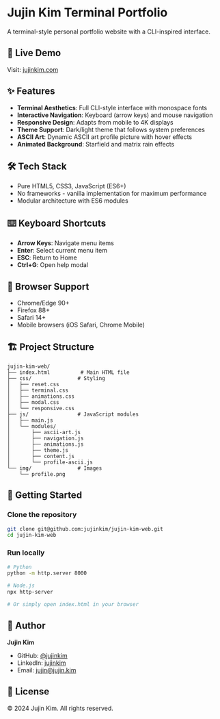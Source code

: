 # Jujin Kim Terminal Portfolio

A terminal-style personal portfolio website with a CLI-inspired interface.

## 🚀 Live Demo
Visit: [jujinkim.com](https://jujinkim.com)

## ✨ Features
- **Terminal Aesthetics**: Full CLI-style interface with monospace fonts
- **Interactive Navigation**: Keyboard (arrow keys) and mouse navigation
- **Responsive Design**: Adapts from mobile to 4K displays  
- **Theme Support**: Dark/light theme that follows system preferences
- **ASCII Art**: Dynamic ASCII art profile picture with hover effects
- **Animated Background**: Starfield and matrix rain effects

## 🛠️ Tech Stack
- Pure HTML5, CSS3, JavaScript (ES6+)
- No frameworks - vanilla implementation for maximum performance
- Modular architecture with ES6 modules

## ⌨️ Keyboard Shortcuts
- **Arrow Keys**: Navigate menu items
- **Enter**: Select current menu item
- **ESC**: Return to Home
- **Ctrl+G**: Open help modal

## 📱 Browser Support
- Chrome/Edge 90+
- Firefox 88+
- Safari 14+
- Mobile browsers (iOS Safari, Chrome Mobile)

## 🏗️ Project Structure
```
jujin-kim-web/
├── index.html          # Main HTML file
├── css/               # Styling
│   ├── reset.css
│   ├── terminal.css
│   ├── animations.css
│   ├── modal.css
│   └── responsive.css
├── js/                # JavaScript modules
│   ├── main.js
│   └── modules/
│       ├── ascii-art.js
│       ├── navigation.js
│       ├── animations.js
│       ├── theme.js
│       ├── content.js
│       └── profile-ascii.js
└── img/               # Images
    └── profile.png
```

## 🚀 Getting Started

### Clone the repository
```bash
git clone git@github.com:jujinkim/jujin-kim-web.git
cd jujin-kim-web
```

### Run locally
```bash
# Python
python -m http.server 8000

# Node.js
npx http-server

# Or simply open index.html in your browser
```

## 👤 Author
**Jujin Kim**
- GitHub: [@jujinkim](https://github.com/jujinkim)
- LinkedIn: [jujinkim](https://linkedin.com/in/jujinkim)
- Email: jujin@jujin.kim

## 📄 License
© 2024 Jujin Kim. All rights reserved.